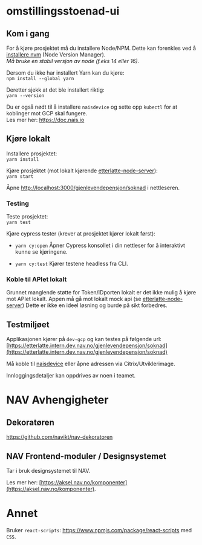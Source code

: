 # omstillingsstoenad-ui

## Kom i gang

For å kjøre prosjektet må du installere Node/NPM. Dette kan forenkles ved å [installere nvm](https://github.com/nvm-sh/nvm) (Node Version Manager).\
_Må bruke en stabil versjon av node (f.eks 14 eller 16)._

Dersom du ikke har installert Yarn kan du kjøre:\
`npm install --global yarn`

Deretter sjekk at det ble installert riktig:\
`yarn --version`

Du er også nødt til å installere `naisdevice` og sette opp `kubectl` for at koblinger mot GCP skal fungere.\
Les mer her: https://doc.nais.io

## Kjøre lokalt

Installere prosjektet:\
`yarn install`

Kjøre prosjektet (mot lokalt kjørende [etterlatte-node-server](../etterlatte-node-server)):\
`yarn start` 

Åpne [http://localhost:3000/gjenlevendepensjon/soknad](http://localhost:3000/gjenlevendepensjon/soknad) i nettleseren.

### Testing

Teste prosjektet:\
`yarn test`

Kjøre cypress tester (krever at prosjektet kjører lokalt først):

-   `yarn cy:open` Åpner Cypress konsollet i din nettleser for å interaktivt kunne se kjøringene.

-   `yarn cy:test` Kjører testene headless fra CLI.

### Koble til APIet lokalt

Grunnet manglende støtte for Token/IDporten lokalt er det ikke mulig å kjøre mot APIet lokalt. 
Appen må gå mot lokalt mock api (se [etterlatte-node-server](../etterlatte-node-server))
Dette er ikke en ideel løsning og burde på sikt forbedres.

## Testmiljøet

Applikasjonen kjører på `dev-gcp` og kan testes på følgende url:
[https://etterlatte.intern.dev.nav.no/gjenlevendepensjon/soknad](https://etterlatte.intern.dev.nav.no/gjenlevendepensjon/soknad)

Må koble til [naisdevice](https://doc.nais.io/device/) eller åpne adressen via Citrix/Utviklerimage.

Innloggingsdetaljer kan oppdrives av noen i teamet.

# NAV Avhengigheter

## Dekoratøren

https://github.com/navikt/nav-dekoratoren

## NAV Frontend-moduler / Designsystemet

Tar i bruk designsystemet til NAV.

Les mer her: [https://aksel.nav.no/komponenter](https://aksel.nav.no/komponenter).

# Annet

Bruker `react-scripts`: https://www.npmjs.com/package/react-scripts med `CSS`.
